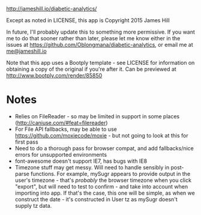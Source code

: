 http://jameshill.io/diabetic-analytics/

Except as noted in LICENSE, this app is Copyright 2015 James Hill

In future, I'll probably update this to something more permissive. If you want
me to do that sooner rather than later, please let me know either in the issues
at https://github.com/Oblongmana/diabetic-analytics, or email me at me@jameshill.io

Note that this app uses a Bootply template - see LICENSE for information on obtaining a copy of the original if you're after it. Can be previewed at http://www.bootply.com/render/85850

# Notes
 - Relies on FileReader - so may be limited in support in some places (http://caniuse.com/#feat=filereader)
 - For File API fallbacks, may be able to use https://github.com/moxiecode/moxie - but not going to look at this for first pass
 - Need to do a thorough pass for browser compat, and add fallbacks/nice errors for unsupported environments
 - font-awesome doesn't support IE7, has bugs with IE8
 - Timezone stuff may get messy. Will need to handle sensibly in post-parse functions. For example, mySugr appears to provide output in the user's timezone - that's _probably_ the browser timezone when you click "export", but will need to test to confirm - and take into account when importing into app. If that's the case, this one will be simple, as when we construct the date - it's constructed in User tz as mySugr doesn't supply tz data.
